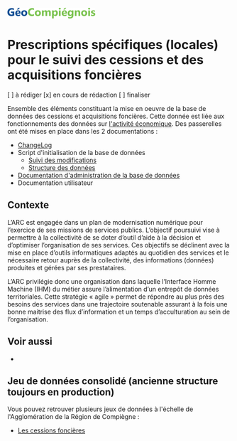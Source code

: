 ![picto](https://github.com/sigagglocompiegne/orga_gest_igeo/blob/master/doc/img/geocompiegnois_2020_reduit_v2.png)

# Prescriptions spécifiques (locales) pour le suivi des cessions et des acquisitions foncières

[ ] à rédiger [x] en cours de rédaction [ ] finaliser

Ensemble des éléments constituant la mise en oeuvre de la base de données des cessions et acquisitions foncières. Cette donnée est liée aux fonctionnements des données sur [l'activité économique](https://github.com/sigagglocompiegne/acti_eco). Des passerelles ont été mises en place dans les 2 documentations :

- [ChangeLog](gabarit/livrables.md)
- Script d'initialisation de la base de données
  * [Suivi des modifications](bdd/fon_00_trace.sql)
  * [Structure des données](bdd/fon_10_squelette.sql)
- [Documentation d'administration de la base de données](bdd/doc_admin_bd_fon.md)
- Documentation utilisateur

## Contexte

L’ARC est engagée dans un plan de modernisation numérique pour l’exercice de ses missions de services publics. L’objectif poursuivi vise à permettre à la collectivité de se doter d’outil d’aide à la décision et d’optimiser l’organisation de ses services. Ces objectifs se déclinent avec la mise en place d’outils informatiques adaptés au quotidien des services et le nécessaire retour auprès de la collectivité, des informations (données) produites et gérées par ses prestataires. 

L’ARC privilégie donc une organisation dans laquelle l’Interface Homme Machine (IHM) du métier assure l’alimentation d’un entrepôt de données territoriales. Cette stratégie « agile » permet de répondre au plus près des besoins des services dans une trajectoire soutenable assurant à la fois une bonne maitrise des flux d’information et un temps d’acculturation au sein de l’organisation.

## Voir aussi
-


## Jeu de données consolidé (ancienne structure toujours en production)

Vous pouvez retrouver plusieurs jeux de données à l'échelle de l'Agglomération de la Région de Compiègne :
 * [Les cessions foncières](https://geo.compiegnois.fr/geonetwork/srv/fre/catalog.search#/metadata/e35607f5-ff9b-4d34-a4f5-7d1d87671f41)

